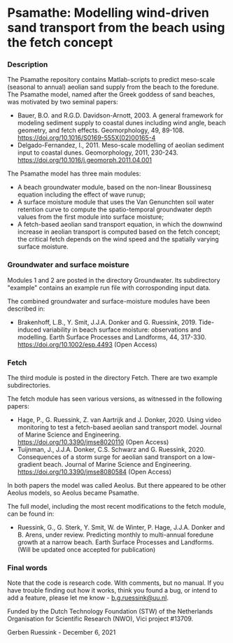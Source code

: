 # Psamathe: Modelling wind-driven sand transport from the beach using the fetch concept

### Description

The Psamathe repository contains Matlab-scripts to predict meso-scale (seasonal to annual) aeolian sand supply from the beach to the foredune. The Psamathe model, named after the Greek goddess of sand beaches, was motivated by two seminal papers:
- Bauer, B.O. and R.G.D. Davidson-Arnott, 2003. A general framework for modeling sediment supply to coastal dunes including wind angle, beach geometry, and fetch effects. Geomorphology, 49, 89-108. https://doi.org/10.1016/S0169-555X(02)00165-4
- Delgado-Fernandez, I., 2011. Meso-scale modelling of aeolian sediment input to coastal dunes. Geomorphology, 2011, 230-243. https://doi.org/10.1016/j.geomorph.2011.04.001

The Psamathe model has three main modules:
- A beach groundwater module, based on the non-linear Boussinesq equation including the effect of wave runup;
- A surface moisture module that uses the Van Genunchten soil water retention curve to compute the spatio-temporal groundwater depth values from the first module into surface moisture;
- A fetch-based aeolian sand transport equation, in which the downwind increase in aeolian transport is computed based on the fetch concept; the critical fetch depends on the wind speed and the spatially varying surface moisture.

### Groundwater and surface moisture

Modules 1 and 2 are posted in the directory Groundwater. Its subdirectory "example" contains an example run file with corrosponding input data. 

The combined groundwater and surface-moisture modules have been described in:
- Brakenhoff, L.B., Y. Smit, J.J.A. Donker and G. Ruessink, 2019. Tide-induced variability in beach surface moisture: observations and modelling. Earth Surface Processes and Landforms, 44, 317-330. https://doi.org/10.1002/esp.4493 (Open Access)

### Fetch

The third module is posted in the directory Fetch. There are two example subdirectories.

The fetch module has seen various versions, as witnessed in the following papers: 
- Hage, P., G. Ruessink, Z. van Aartrijk and J. Donker, 2020. Using video monitoring to test a fetch-based aeolian sand transport model. Journal of Marine Science and Engineering. https://doi.org/10.3390/jmse8020110 (Open Access)
- Tuijnman, J., J.J.A. Donker, C.S. Schwarz and G. Ruessink, 2020. Consequences of a storm surge for aeolian sand transport on a low-gradient beach. Journal of Marine Science and Engineering. https://doi.org/10.3390/jmse8080584 (Open Access)

In both papers the model was called Aeolus. But there appeared to be other Aeolus models, so Aeolus became Psamathe.

The full model, including the most recent modifications to the fetch module, can be found in:

- Ruessink, G., G. Sterk, Y. Smit, W. de Winter, P. Hage, J.J.A. Donker and B. Arens, under review. Predicting monthly to multi-annual foredune growth at a narrow beach. Earth Surface Processes and Landforms. (Will be updated once accepted for publication)

### Final words

Note that the code is research code. With comments, but no manual. If you have trouble finding out how it works, think you found a bug, or intend to add a feature, please let me know - b.g.ruessink@uu.nl.

Funded by the Dutch Technology Foundation (STW) of the Netherlands Organisation for Scientific Research (NWO), Vici project #13709.

Gerben Ruessink - December 6, 2021
